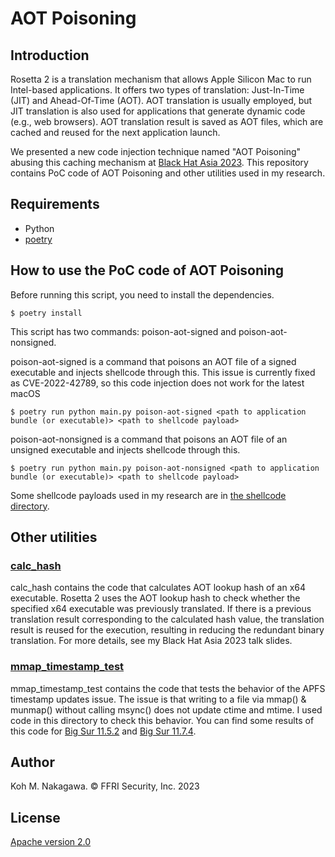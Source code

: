 # AOT Poisoning

## Introduction

Rosetta 2 is a translation mechanism that allows Apple Silicon Mac to run Intel-based applications. It offers two types of translation: Just-In-Time (JIT) and Ahead-Of-Time (AOT). AOT translation is usually employed, but JIT translation is also used for applications that generate dynamic code (e.g., web browsers). AOT translation result is saved as AOT files, which are cached and reused for the next application launch.

We presented a new code injection technique named "AOT Poisoning" abusing this caching mechanism at [Black Hat Asia 2023](https://www.blackhat.com/asia-23/briefings/schedule/index.html#dirty-bin-cache-a-new-code-injection-poisoning-binary-translation-cache-30907). This repository contains PoC code of AOT Poisoning and other utilities used in my research.

## Requirements

- Python
- [poetry](https://python-poetry.org/)

## How to use the PoC code of AOT Poisoning

Before running this script, you need to install the dependencies.

```
$ poetry install
```

This script has two commands: poison-aot-signed and poison-aot-nonsigned.

poison-aot-signed is a command that poisons an AOT file of a signed executable and injects shellcode through this.
This issue is currently fixed as CVE-2022-42789, so this code injection does not work for the latest macOS

```
$ poetry run python main.py poison-aot-signed <path to application bundle (or executable)> <path to shellcode payload>
```

poison-aot-nonsigned is a command that poisons an AOT file of an unsigned executable and injects shellcode through this.

```
$ poetry run python main.py poison-aot-nonsigned <path to application bundle (or executable)> <path to shellcode payload>
```

Some shellcode payloads used in my research are in [the shellcode directory](./shellcode).

## Other utilities

### [calc_hash](./calc_hash/)

calc_hash contains the code that calculates AOT lookup hash of an x64 executable. Rosetta 2 uses the AOT lookup hash to check whether the specified x64 executable was previously translated. If there is a previous translation result corresponding to the calculated hash value, the translation result is reused for the execution, resulting in reducing the redundant binary translation. For more details, see my Black Hat Asia 2023 talk slides.

### [mmap_timestamp_test](./mmap_timestamp_test)

mmap_timestamp_test contains the code that tests the behavior of the APFS timestamp updates issue. The issue is that writing to a file via mmap() & munmap() without calling msync() does not update ctime and mtime. I used code in this directory to check this behavior. You can find some results of this code for [Big Sur 11.5.2](./mmap_timestamp_test/bigsur_11.5.2.png) and [Big Sur 11.7.4](./mmap_timestamp_test/bigsur_11.7.4.png).

## Author

Koh M. Nakagawa. &copy; FFRI Security, Inc. 2023

## License

[Apache version 2.0](LICENSE)
